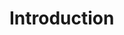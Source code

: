 # Introduction



<!-- % Images pas affichées à la bonne taille (Chrome : ×1,3, FF : ×1,25) : donc elles sont floues.
% ```{figure} figs/grid.png
% ---
% height: 100px
% ```
% 
% ```{figure} figs/grid.png
% ```

% Donner, les instructions et fonctions Python à utiliser (ex : chargement, affichage, fft...) ?

Lire le cours [Transformations géométriques](https://perso.esiee.fr/~perretb/I5FM/TAI/geometry/index.html) (sans faire les exercices). -->